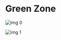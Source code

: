 # Green Zone

![img 0](https://i.imgur.com/R9TPkh8.jpg)

![img 1](https://i.imgur.com/ViS40Aj.png)

